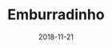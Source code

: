---
title: "Emburradinho"
date: 2018-11-21
header:
    image: "/images/devu_banner.jpg"
excerpt: Unity, Dev-U, Emburradinho" 
---
